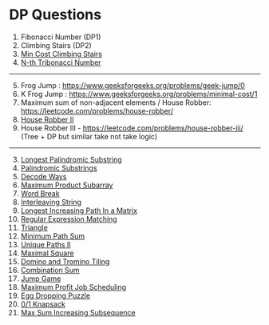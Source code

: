 # DP Questions

1. Fibonacci Number (DP1)
2. Climbing Stairs (DP2)
3. [Min Cost Climbing Stairs](https://leetcode.com/problems/min-cost-climbing-stairs/)
4. [N-th Tribonacci Number](https://leetcode.com/problems/n-th-tribonacci-number/)  
--- 
5. Frog Jump : https://www.geeksforgeeks.org/problems/geek-jump/0
6. K Frog Jump : https://www.geeksforgeeks.org/problems/minimal-cost/1
7. Maximum sum of non-adjacent elements / House Robber:  https://leetcode.com/problems/house-robber/
8. [House Robber II](https://leetcode.com/problems/house-robber-ii/)
9. House Robber III - https://leetcode.com/problems/house-robber-iii/  (Tree + DP but similar take not take logic)
--- 
3. [Longest Palindromic Substring](https://leetcode.com/problems/longest-palindromic-substring/)  
4. [Palindromic Substrings](https://leetcode.com/problems/palindromic-substrings/)  
5. [Decode Ways](https://leetcode.com/problems/decode-ways/)  
6. [Maximum Product Subarray](https://leetcode.com/problems/maximum-product-subarray/)  
7. [Word Break](https://leetcode.com/problems/word-break/)  
8. [Interleaving String](https://leetcode.com/problems/interleaving-string/)  
9. [Longest Increasing Path In a Matrix](https://leetcode.com/problems/longest-increasing-path-in-a-matrix/)  
10. [Regular Expression Matching](https://leetcode.com/problems/regular-expression-matching/)  
11. [Triangle](https://leetcode.com/problems/triangle/)  
12. [Minimum Path Sum](https://leetcode.com/problems/minimum-path-sum/)  
13. [Unique Paths II](https://leetcode.com/problems/unique-paths-ii/)  
14. [Maximal Square](https://leetcode.com/problems/maximal-square/)  
16. [Domino and Tromino Tiling](https://leetcode.com/problems/domino-and-tromino-tiling/)  
17. [Combination Sum](https://leetcode.com/problems/combination-sum/)  
18. [Jump Game](https://leetcode.com/problems/jump-game/)  
19. [Maximum Profit Job Scheduling](https://leetcode.com/problems/maximum-profit-in-job-scheduling/)  
20. [Egg Dropping Puzzle](https://leetcode.com/problems/super-egg-drop/)  
21. [0/1 Knapsack](https://leetcode.com/problems/partition-equal-subset-sum/)  
22. [Max Sum Increasing Subsequence](https://leetcode.com/problems/maximum-sum-of-an-increasing-subsequence/)  
